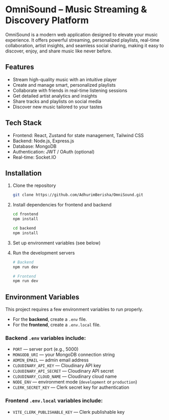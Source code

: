 # OmniSound – Music Streaming & Discovery Platform

OmniSound is a modern web application designed to elevate your music experience. It offers powerful streaming, personalized playlists, real-time collaboration, artist insights, and seamless social sharing, making it easy to discover, enjoy, and share music like never before.

## Features

- Stream high-quality music with an intuitive player  
- Create and manage smart, personalized playlists  
- Collaborate with friends in real-time listening sessions  
- Get detailed artist analytics and insights  
- Share tracks and playlists on social media  
- Discover new music tailored to your tastes  

## Tech Stack

- Frontend: React, Zustand for state management, Tailwind CSS  
- Backend: Node.js, Express.js  
- Database: MongoDB  
- Authentication: JWT / OAuth (optional)  
- Real-time:  Socket.IO  

## Installation

1. Clone the repository  
    ```bash
    git clone https://github.com/AdhurimBerisha/OmniSound.git
    ```

2. Install dependencies for frontend and backend  
    ```bash
    cd frontend
    npm install

    cd backend
    npm install
    ```

3. Set up environment variables (see below)

4. Run the development servers  
    ```bash
    # Backend
    npm run dev

    # Frontend
    npm run dev
    ```

## Environment Variables

This project requires a few environment variables to run properly.

- For the **backend**, create a `.env` file.  
- For the **frontend**, create a `.env.local` file.

### Backend `.env` variables include:

- `PORT` — server port (e.g., 5000)  
- `MONGODB_URI` — your MongoDB connection string  
- `ADMIN_EMAIL` — admin email address  
- `CLOUDINARY_API_KEY` — Cloudinary API key  
- `CLOUDINARY_API_SECRET` — Cloudinary API secret  
- `CLOUDINARY_CLOUD_NAME` — Cloudinary cloud name  
- `NODE_ENV` — environment mode (`development` or `production`)  
- `CLERK_SECRET_KEY` — Clerk secret key for authentication  

### Frontend `.env.local` variables include:

- `VITE_CLERK_PUBLISHABLE_KEY` — Clerk publishable key
